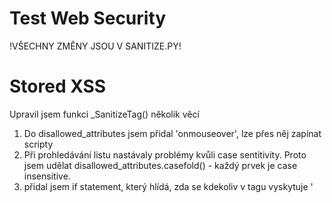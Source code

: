# Test Web Security

!VŠECHNY ZMĚNY JSOU V SANITIZE.PY!

# Stored XSS
Upravil jsem funkci _SanitizeTag() několik věcí

1. Do disallowed_attributes jsem přidal 'onmouseover', lze přes něj zapínat scripty
2. Při prohledávání listu nastávaly problémy kvůli case sentitivity. Proto jsem udělat disallowed_attributes.casefold() - každý prvek je case insensitive.
3. přidal jsem if statement, který hlídá, zda se kdekoliv v tagu vyskytuje '<script>', nebo '<script'

# ReflectedXSS
Pro zabránění ReflectedXSS jsem vytvořil classu, co z inputlého stringu replacene všechny '<', '>' za jejich entitní názvy "&lt;" a "&gt;". Nijak to nezmění odkaz(protože se symboly mění automaticky na entitní jména), ale HTML už to nepřečte jako tagy.

# XSRF
Pro zabráňění XSRF útoků, potřebujeme způsob, jak zjistit, že daný request udělal opravdu připojený uživatel a ne útočník. Proto generujeme unikátní tokeny v moment zaznamenání requestu, které vygenerujeme pomocí timestampu a zahashovaných dat o akci. Po zpracování requestu se token vygeneruje znovu a zkontroluje se, zda sedí s prvním tokenem (s nějakou časovou tolerancí). Pro základ jsem použil classy z tohoto odkazu https://google-gruyere.appspot.com/part3#3__cross_site_request_forgery. Tam se ale token generoval pouze časem a cookie, nebere se ohled na akci provedenou uživatelem. 
